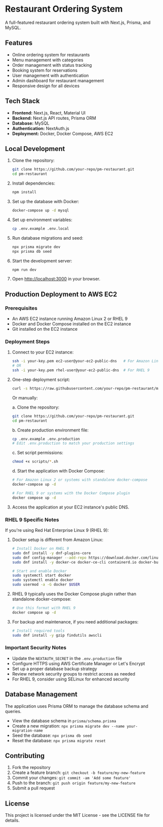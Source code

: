 # Restaurant Ordering System

A full-featured restaurant ordering system built with Next.js, Prisma, and MySQL.

## Features

- Online ordering system for restaurants
- Menu management with categories
- Order management with status tracking
- Booking system for reservations
- User management with authentication
- Admin dashboard for restaurant management
- Responsive design for all devices

## Tech Stack

- **Frontend:** Next.js, React, Material UI
- **Backend:** Next.js API routes, Prisma ORM
- **Database:** MySQL
- **Authentication:** NextAuth.js
- **Deployment:** Docker, Docker Compose, AWS EC2

## Local Development

1. Clone the repository:

   ```bash
   git clone https://github.com/your-repo/pm-restaurant.git
   cd pm-restaurant
   ```

2. Install dependencies:

   ```bash
   npm install
   ```

3. Set up the database with Docker:

   ```bash
   docker-compose up -d mysql
   ```

4. Set up environment variables:

   ```bash
   cp .env.example .env.local
   ```

5. Run database migrations and seed:

   ```bash
   npx prisma migrate dev
   npx prisma db seed
   ```

6. Start the development server:

   ```bash
   npm run dev
   ```

7. Open [http://localhost:3000](http://localhost:3000) in your browser.

## Production Deployment to AWS EC2

### Prerequisites

- An AWS EC2 instance running Amazon Linux 2 or RHEL 9
- Docker and Docker Compose installed on the EC2 instance
- Git installed on the EC2 instance

### Deployment Steps

1. Connect to your EC2 instance:

   ```bash
   ssh -i your-key.pem ec2-user@your-ec2-public-dns   # For Amazon Linux 2
   # OR
   ssh -i your-key.pem rhel-user@your-ec2-public-dns  # For RHEL 9
   ```

2. One-step deployment script:

   ```bash
   curl -s https://raw.githubusercontent.com/your-repo/pm-restaurant/main/scripts/deploy.sh | bash
   ```

   Or manually:

   a. Clone the repository:

   ```bash
   git clone https://github.com/your-repo/pm-restaurant.git
   cd pm-restaurant
   ```

   b. Create production environment file:

   ```bash
   cp .env.example .env.production
   # Edit .env.production to match your production settings
   ```

   c. Set script permissions:

   ```bash
   chmod +x scripts/*.sh
   ```

   d. Start the application with Docker Compose:

   ```bash
   # For Amazon Linux 2 or systems with standalone docker-compose
   docker-compose up -d

   # For RHEL 9 or systems with the Docker Compose plugin
   docker compose up -d
   ```

3. Access the application at your EC2 instance's public DNS.

### RHEL 9 Specific Notes

If you're using Red Hat Enterprise Linux 9 (RHEL 9):

1. Docker setup is different from Amazon Linux:

   ```bash
   # Install Docker on RHEL 9
   sudo dnf install -y dnf-plugins-core
   sudo dnf config-manager --add-repo https://download.docker.com/linux/rhel/docker-ce.repo
   sudo dnf install -y docker-ce docker-ce-cli containerd.io docker-buildx-plugin docker-compose-plugin

   # Start and enable Docker
   sudo systemctl start docker
   sudo systemctl enable docker
   sudo usermod -a -G docker $USER
   ```

2. RHEL 9 typically uses the Docker Compose plugin rather than standalone docker-compose:

   ```bash
   # Use this format with RHEL 9
   docker compose up -d
   ```

3. For backup and maintenance, if you need additional packages:
   ```bash
   # Install required tools
   sudo dnf install -y gzip findutils awscli
   ```

### Important Security Notes

- Update the `NEXTAUTH_SECRET` in the `.env.production` file
- Configure HTTPS using AWS Certificate Manager or Let's Encrypt
- Set up a proper database backup strategy
- Review network security groups to restrict access as needed
- For RHEL 9, consider using SELinux for enhanced security

## Database Management

The application uses Prisma ORM to manage the database schema and queries.

- View the database schema in `prisma/schema.prisma`
- Create a new migration: `npx prisma migrate dev --name your-migration-name`
- Seed the database: `npx prisma db seed`
- Reset the database: `npx prisma migrate reset`

## Contributing

1. Fork the repository
2. Create a feature branch: `git checkout -b feature/my-new-feature`
3. Commit your changes: `git commit -am 'Add some feature'`
4. Push to the branch: `git push origin feature/my-new-feature`
5. Submit a pull request

## License

This project is licensed under the MIT License - see the LICENSE file for details.
